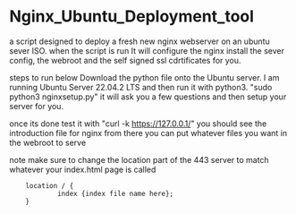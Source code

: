 # Nginx_Ubuntu_Deployment_tool
a script designed to deploy a fresh new nginx webserver on an ubuntu sever ISO. when the script is run It will configure the nginx install the sever config, the webroot and the self signed ssl cdrtificates for you.


steps to run below
Download the python file onto the Ubuntu server. I am running Ubuntu Server 22.04.2 LTS and then run it with python3. 
"sudo python3 nginxsetup.py" 
it will ask you a few questions and then setup your server for you.

once its done test it with 
"curl -k https://127.0.0.1/"
you should see the introduction file for nginx from there you can put whatever files you want in the webroot to serve

note make sure to change the location part of the 443 server to match whatever your index.html page is called 

        location / {
                index {index file name here};
        }
